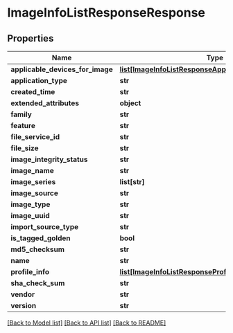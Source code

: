 # ImageInfoListResponseResponse

## Properties
Name | Type | Description | Notes
------------ | ------------- | ------------- | -------------
**applicable_devices_for_image** | [**list[ImageInfoListResponseApplicableDevicesForImage]**](ImageInfoListResponseApplicableDevicesForImage.md) |  | [optional] 
**application_type** | **str** |  | [optional] 
**created_time** | **str** |  | [optional] 
**extended_attributes** | **object** |  | [optional] 
**family** | **str** |  | [optional] 
**feature** | **str** |  | [optional] 
**file_service_id** | **str** |  | [optional] 
**file_size** | **str** |  | [optional] 
**image_integrity_status** | **str** |  | [optional] 
**image_name** | **str** |  | [optional] 
**image_series** | **list[str]** |  | [optional] 
**image_source** | **str** |  | [optional] 
**image_type** | **str** |  | [optional] 
**image_uuid** | **str** |  | [optional] 
**import_source_type** | **str** |  | [optional] 
**is_tagged_golden** | **bool** |  | [optional] 
**md5_checksum** | **str** |  | [optional] 
**name** | **str** |  | [optional] 
**profile_info** | [**list[ImageInfoListResponseProfileInfo]**](ImageInfoListResponseProfileInfo.md) |  | [optional] 
**sha_check_sum** | **str** |  | [optional] 
**vendor** | **str** |  | [optional] 
**version** | **str** |  | [optional] 

[[Back to Model list]](../README.md#documentation-for-models) [[Back to API list]](../README.md#documentation-for-api-endpoints) [[Back to README]](../README.md)


